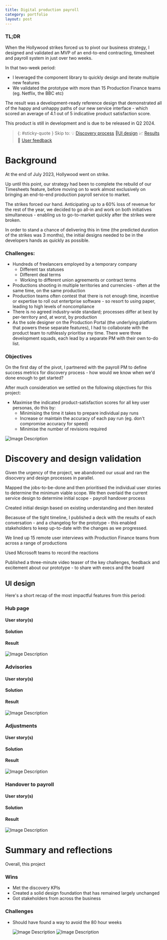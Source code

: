 ```yaml
---
title: Digital production payroll
category: portfolio
layout: post
---
```


### TL;DR
When the Hollywood strikes forced us to pivot our business strategy, I designed and validated an MVP of an end-to-end contracting, timesheet and payroll system in just over two weeks. 

In that two-week period: 
* I leveraged the component library to quickly design and iterate multiple new features
* We validated the prototype with more than 15 Production Finance teams (eg. Netflix, the BBC etc)

The result was a development-ready reference design that demonstrated all of the happy and unhappy paths of our new service interface - which scored an average of 4.1 out of 5 indicatiive product satisfaction score.

This product is still in development and is due to be released in Q2 2024.

> {: #sticky-quote }
> Skip to:
> 💡 [Discovery process](#discovery-and-design-validation)
> 📐[UI design](#ui-design)
> 📈 [Results](#summary-and-reflections)
> 💬 [User feedback](#feedback)


# Background
At the end of July 2023, Hollywood went on strike. 

Up until this point, our strategy had been to complete the rebuild of our Timesheets feature, before moving on to work almost exclusively on bringing an end-to-end production payroll service to market. 

The strikes forced our hand. Anticipating up to a 60% loss of revenue for the rest of the year, we decided to go all-in and work on both initiatives simultaneous - enabling us to go-to-market quickly after the strikes were broken. 

In order to stand a chance of delivering this in time (the predicted duration of the strikes was 3 months), the initial designs needed to be in the developers hands as quickly as possible.

### Challenges: 
* Hundreds of freelancers employed by a temporary company
	* Different tax statuses
	* Different deal terms
	* Working to different union agreements or contract terms
* Productions shooting in multiple territories and currencies - often at the same time, on the same production
* Production teams often contest that there is not enough time, incentive or expertise to roll out entertprise software - so resort to using paper, leading to high levels of noncompliance
* There is no agreed industry-wide standard; processes differ at best by per-territory and, at worst, by production
* As the sole designer on the Production Portal (the underlying platform that powers these separate features), I had to collaborate with the product team to ruthlessly prioritise my time. There were three development squads, each lead by a separate PM with their own to-do list. 
 
### Objectives
On the first day of the pivot, I partnered with the payroll PM to define success metrics for discovery process - how would we know when we'd done enough to get started? 

After much consideration we settled on the following objectives for this project: 
* Maximise the indicated product-satisfaction scores for all key user personas, do this by: 
	* Minimising the time it takes to prepare individual pay runs
	* Increase or maintain the accuracy of each pay run (eg. don't compromise accuracy for speed)
	* Minimise the number of revisions required

![Image Description](https://johnhaynesportfolio.s3.eu-west-2.amazonaws.com/app--notifications--messages+grey.png)


# Discovery and design validation 
Given the urgency of the project, we abandoned our usual and ran the disocvery and design processes in parallel. 

Mapped the jobs-to-be-done and then prioritised the individual user stories to determine the minimum viable scope. We then overlaid the current service design to determine initial scope - payroll handover process

Created initial design based on existing understanding and then iterated

Becasuse of the tight timeline, I published a deck with the results of each conversation - and a changelog for the prototype - this enabled stakeholders to keep up-to-date with the changes as we progressed.

We lined up 15 remote user interviews with Production Finance teams from across a range of productions 

Used Microsoft teams to record the reactions

Published a three-minute video teaser of the key challenges, feedback and excitement about our prototype - to share with execs and the board


## UI design
Here's a short recap of the most impactful features from this period: 

### Hub page
#### User story(s)

#### Solution

#### Result

![Image Description](https://johnhaynesportfolio.s3.eu-west-2.amazonaws.com/app--notifications--messages+grey.png)

### Advisories
#### User story(s)

#### Solution

#### Result
![Image Description](https://johnhaynesportfolio.s3.eu-west-2.amazonaws.com/app--notifications--messages+grey.png)

### Adjustments
#### User story(s)

#### Solution

#### Result

![Image Description](https://johnhaynesportfolio.s3.eu-west-2.amazonaws.com/app--notifications--messages+grey.png)

### Handover to payroll
#### User story(s)

#### Solution

#### Result
![Image Description](https://johnhaynesportfolio.s3.eu-west-2.amazonaws.com/app--notifications--messages+grey.png)


# Summary and reflections
Overall, this project

### Wins
* Met the discovery KPIs 
* Created a solid design foundation that has remained largely unchanged
* Got stakeholders from across the business 

### Challenges
* Should have found a way to avoid the 80 hour weeks

  ![Image Description](https://johnhaynesportfolio.s3.eu-west-2.amazonaws.com/app--notifications--messages+grey.png)
  ![Image Description](https://johnhaynesportfolio.s3.eu-west-2.amazonaws.com/app--notifications--messages+grey.png)



